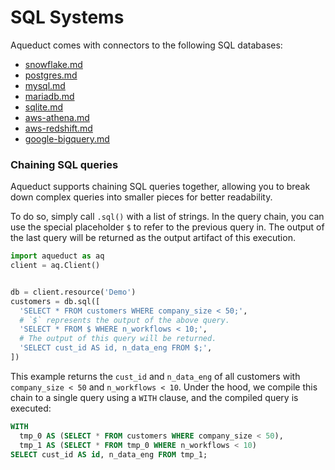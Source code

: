 # SQL Systems

Aqueduct comes with connectors to the following SQL databases:

* [snowflake.md](snowflake.md "mention")
* [postgres.md](postgres.md "mention")
* [mysql.md](mysql.md "mention")
* [mariadb.md](mariadb.md "mention")
* [sqlite.md](sqlite.md "mention")
* [aws-athena.md](aws-athena.md "mention")
* [aws-redshift.md](aws-redshift.md "mention")
* [google-bigquery.md](google-bigquery.md "mention")

### Chaining SQL queries

Aqueduct supports chaining SQL queries together, allowing you to break down complex queries into smaller pieces for better readability.

To do so, simply call `.sql()` with a list of strings. In the query chain, you can use the special placeholder `$` to refer to the previous query in. The output of the last query will be returned as the output artifact of this execution.

```python
import aqueduct as aq 
client = aq.Client()


db = client.resource('Demo')
customers = db.sql([
  'SELECT * FROM customers WHERE company_size < 50;',
  # `$` represents the output of the above query.
  'SELECT * FROM $ WHERE n_workflows < 10;',
  # The output of this query will be returned.
  'SELECT cust_id AS id, n_data_eng FROM $;',
])
```

This example returns the `cust_id` and `n_data_eng` of all customers with `company_size < 50` and `n_workflows < 10`. Under the hood, we compile this chain to a single query using a `WITH` clause, and the compiled query is executed:

```sql
WITH
  tmp_0 AS (SELECT * FROM customers WHERE company_size < 50),
  tmp_1 AS (SELECT * FROM tmp_0 WHERE n_workflows < 10)
SELECT cust_id AS id, n_data_eng FROM tmp_1;
```
